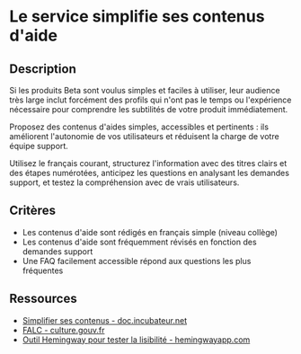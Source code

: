 # Le service simplifie ses contenus d'aide

## Description

Si les produits Beta sont voulus simples et faciles à utiliser, leur
audience très large inclut forcément des profils qui n'ont pas le
temps ou l'expérience nécessaire pour comprendre les subtilités de
votre produit immédiatement.

Proposez des contenus d'aides simples, accessibles et pertinents : ils
améliorent l'autonomie de vos utilisateurs et réduisent la charge de
votre équipe support.

Utilisez le français courant, structurez l'information avec des titres
clairs et des étapes numérotées, anticipez les questions en analysant
les demandes support, et testez la compréhension avec de vrais
utilisateurs.

## Critères

- Les contenus d'aide sont rédigés en français simple (niveau collège)
- Les contenus d'aide sont fréquemment révisés en fonction des
  demandes support
- Une FAQ facilement accessible répond aux questions les plus
  fréquentes

## Ressources

- [Simplifier ses contenus - doc.incubateur.net](https://doc.incubateur.net/communaute/gerer-son-produit/les-standards/design/produire-des-contenus/simplifier-ses-contenus)
- [FALC - culture.gouv.fr](https://www.culture.gouv.fr/fr/thematiques/developpement-culturel/culture-et-handicap/facile-a-lire-et-a-comprendre-falc-une-methode-utile)
- [Outil Hemingway pour tester la lisibilité - hemingwayapp.com](https://hemingwayapp.com/)
